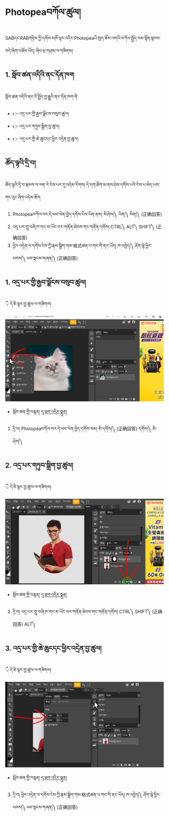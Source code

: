 # Photopeaབཀོལ་ཚུལ།

SABདང་RABགཉིས་ཀྱི་དགོས་མཁོ་ལྟར་འདིར་Photopeaཡི་ཁྱད་ཆོས་འགའི་བཀོལ་སྤྱོད་ལམ་སྟོན་སྟབས་བདེ་ཞིག་བཟོས་ཡོད། ཞིབ་ཕྲ་གཤམ་ལ་གཟིགས།

## 1. སློབ་ཚན་འདིའི་ནང་དོན་ཁག

སློབ་ཚན་འདིའི་ནང་ངོ་སྤྲོད་བྱ་རྒྱུའི་ནང་དོན་ཁག་ནི་

- 👉 འདྲ་པར་གྱི་རྒྱབ་ལྗོངས་བསུབ་ཚུལ།
- 👉 འདྲ་པར་གཏུབ་སྒྲིག་བྱ་ཚུལ།
- 👉 འདྲ་པར་གྱི་ཆེ་ཆུངདང་ཕྱིར་འདྲེན་བྱ་ཚུལ།

## ཚོད་ལྟའི་དྲི་བ།

ཚོད་ལྟའི་དྲི་བ་རྣམས་ལ་ལན་རེ་ངེས་པར་དུ་འདེམ་རོགས། དེ་དག་ཐོག་མ་ནས་ཤེས་དགོས་པའི་ངེས་པ་མེད་པས་གང་རུང་ཞིག་འདེམ་ཆོག

1. Photopeaབཀོལ་བར་དེ་ཕབ་ལེན་བྱེད་དགོས་ངེས་ཡིན་ནམ། མི་ཤེས།༽ ཡིན།༽ མིན།༽ (正确回答)
2. འདྲ་པར་གྲུ་བཞི་ཁ་གང་མ་ཡོང་བར་གནོན་ཐེབས་གང་གནོན་དགོས། CTRL༽ ALT༽ SHIFT༽ (正确回答)
3. ཕྱིར་འདྲེན་ལ་དགོས་ངེས་ཀྱི་རྣམ་སྒྲིག་གམ་格式ཚན་པ་གང་གི་ནང་ཡོད། ཁ་འབྱེད།༽ ཤོག་ལྷེ་ཕྱིར་ཕབས།༽ ཕབ་སྟངས་གཞན།༽ (正确回答)

## 1. འདྲ་པར་གྱི་རྒྱབ་ལྗོངས་བསུབ་ཚུལ།

👇 དེ་ཇི་ལྟར་བྱ་ཚུལ་ལ་གཟིགས།

![800](Images/000001.png)


- སློབ་ཚན་གྱི་བརྙན། [དྲ་ཐག་འདིར་སྣུན།](https://drive.google.com/file/d/1E5tLjKHvENKNcSQNhzWQQGjv_UB1L1si/view?usp=share_link)

1. དྲི་བ། Photopeaབཀོལ་བར་དེ་ཕབ་ལེན་བྱེད་དགོས་སམ། མི་དགོས།༽ (正确回答) དགོས།༽ མི་ཤེས།༽

## 2. འདྲ་པར་གཏུབ་སྒྲིག་བྱ་ཚུལ།

👇 དེ་ཇི་ལྟར་བྱ་ཚུལ་ལ་གཟིགས།

![800](Images/000002.png)


- སློབ་ཚན་གྱི་བརྙན། [དྲ་ཐག་འདིར་སྣུན།](https://drive.google.com/file/d/1o8Zlh4zfDdmcbr6kNm7VrToUwPxSqSTA/view?usp=share_link)


2. དྲི་བ། འདྲ་པར་གྲུ་བཞི་ཁ་གང་མ་ཡོང་བར་གནོན་ཐེབས་གང་གནོན་དགོས། CTRL༽ SHIFT༽ (正确回答) ALT༽

## 3. འདྲ་པར་གྱི་ཆེ་ཆུངདང་ཕྱིར་འདྲེན་བྱ་ཚུལ།

👇 དེ་ཇི་ལྟར་བྱ་ཚུལ་ལ་གཟིགས།

![800](Images/000003.png)
 

- སློབ་ཚན་གྱི་བརྙན། [དྲ་ཐག་འདིར་སྣུན།](https://drive.google.com/file/d/10OX2B90PHMU_KdhsFAdqqHwALGKmEi9G/view?usp=share_link)


3. དྲི་བ། ཕྱིར་འདྲེན་ལ་དགོས་ངེས་ཀྱི་རྣམ་སྒྲིག་གམ་格式ཚན་པ་གང་གི་ནང་ཡོད། 
ཁ་འབྱེད།༽ ཤོག་ལྷེ་ཕྱིར་ཕབས།༽ ཕབ་སྟངས་གཞན།༽ (正确回答)

